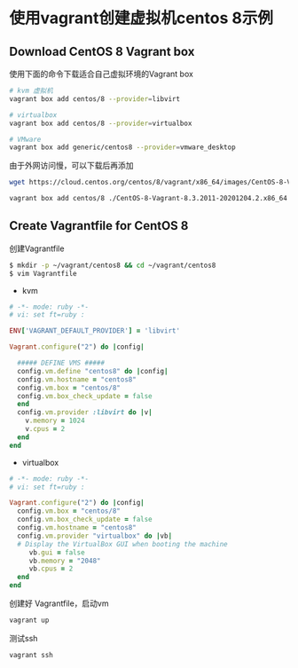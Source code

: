 # 使用vagrant创建虚拟机centos 8示例




## Download CentOS 8 Vagrant box

使用下面的命令下载适合自己虚拟环境的Vagrant box 

```bash
# kvm 虚拟机
vagrant box add centos/8 --provider=libvirt

# virtualbox
vagrant box add centos/8 --provider=virtualbox

# VMware
vagrant box add generic/centos8 --provider=vmware_desktop
```

由于外网访问慢，可以下载后再添加

```bash
wget https://cloud.centos.org/centos/8/vagrant/x86_64/images/CentOS-8-Vagrant-8.3.2011-20201204.2.x86_64.vagrant-libvirt.box

vagrant box add centos/8 ./CentOS-8-Vagrant-8.3.2011-20201204.2.x86_64.vagrant-libvirt.box
```

## Create Vagrantfile for CentOS 8

创建Vagrantfile

```bash
$ mkdir -p ~/vagrant/centos8 && cd ~/vagrant/centos8
$ vim Vagrantfile
```

- kvm

```ruby
# -*- mode: ruby -*-
# vi: set ft=ruby :

ENV['VAGRANT_DEFAULT_PROVIDER'] = 'libvirt'

Vagrant.configure("2") do |config|

  ##### DEFINE VMS #####
  config.vm.define "centos8" do |config|
  config.vm.hostname = "centos8"
  config.vm.box = "centos/8"
  config.vm.box_check_update = false
  end
  config.vm.provider :libvirt do |v|
    v.memory = 1024
    v.cpus = 2
  end
end
```

- virtualbox

```ruby
# -*- mode: ruby -*-
# vi: set ft=ruby :

Vagrant.configure("2") do |config|
  config.vm.box = "centos/8"
  config.vm.box_check_update = false
  config.vm.hostname = "centos8"
  config.vm.provider "virtualbox" do |vb|
  # Display the VirtualBox GUI when booting the machine
     vb.gui = false
     vb.memory = "2048"
     vb.cpus = 2
  end
end
```

创建好 Vagrantfile，启动vm

```bash
vagrant up
```

测试ssh

```bash
vagrant ssh
```